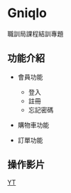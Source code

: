 # Gniqlo
職訓局課程結訓專題  
## 功能介紹
  * 會員功能
    * 登入
    * 註冊
    * 忘記密碼

  * 購物車功能


  * 訂單功能
## 操作影片
[YT](https://www.youtube.com/watch?v=0V8mwalj3GU&ab_channel=%E4%B8%89%E5%85%83)
